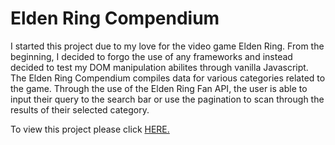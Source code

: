 # Elden Ring Compendium

I started this project due to my love for the video game Elden Ring. From the beginning, I decided to forgo the use of any frameworks and instead decided to test my DOM manipulation abilites through vanilla Javascript. The Elden Ring Compendium compiles data for various categories related to the game. Through the use of the Elden Ring Fan API, the user is able to input their query to the search bar or use the pagination to scan through the results of their selected category.

To view this project please click [HERE.](https://nicholaslicata.github.io/Elden-Ring-Compendium/)


